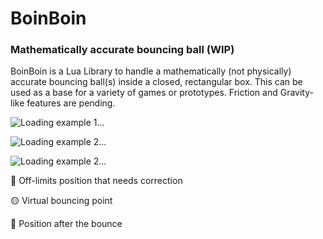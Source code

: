 # BoinBoin

### Mathematically accurate bouncing ball (WIP)

BoinBoin is a Lua Library to handle a mathematically (not physically) accurate bouncing ball(s) inside a closed, rectangular box. This can be used as a base for a variety of games or prototypes. Friction and Gravity-like features are pending.

![Loading example 1...](https://raw.githubusercontent.com/tavuntu/boinboin/main/img/example_1.gif)

![Loading example 2...](https://raw.githubusercontent.com/tavuntu/boinboin/main/img/example_2.gif)

![Loading example 2...](https://raw.githubusercontent.com/tavuntu/boinboin/main/img/example_3.gif)

:red_circle: Off-limits position that needs correction

:yellow_circle: Virtual bouncing point

:large_blue_circle: Position after the bounce
